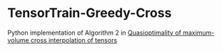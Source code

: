 # TensorTrain-Greedy-Cross
Python implementation of Algorithm 2 in [Quasioptimality of maximum-volume cross interpolation of tensors ](https://www.sciencedirect.com/science/article/pii/S0024379514003711)
